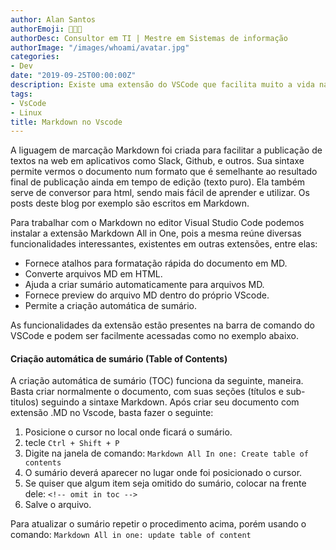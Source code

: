 ```yaml
---
author: Alan Santos
authorEmoji: 👨🏻‍💻
authorDesc: Consultor em TI | Mestre em Sistemas de informação
authorImage: "/images/whoami/avatar.jpg"
categories:
- Dev
date: "2019-09-25T00:00:00Z"
description: Existe uma extensão do VSCode que facilita muito a vida na hora de escrever e manipular arquivos na linguagem Markdown. Todo bom programador é também preguiçoso. Quanto menos trabalho tiver para fazer algo, melhor.
tags:
- VsCode
- Linux
title: Markdown no Vscode
---
```


A liguagem de marcação Markdown foi criada para facilitar a publicação de textos na web em aplicativos como Slack, Github, e outros. Sua sintaxe permite vermos o documento num formato que é semelhante ao resultado final de publicação ainda em tempo de edição (texto puro). Ela também serve de conversor para html, sendo mais fácil de aprender e utilizar. Os posts deste blog por exemplo são escritos em Markdown.

Para trabalhar com o Markdown no editor Visual Studio Code podemos instalar a extensão Markdown All in One, pois a mesma reúne diversas funcionalidades interessantes, existentes em outras extensões, entre elas:

- Fornece atalhos para formatação rápida do documento em MD.
- Converte arquivos MD em HTML.
- Ajuda a criar sumário automaticamente para arquivos MD.
- Fornece preview do arquivo MD dentro do próprio VScode.
- Permite a criação automática de sumário.

As funcionalidades da extensão estão presentes na barra de comando do VSCode e podem ser facilmente acessadas como no exemplo abaixo.

#### Criação automática de sumário (Table of Contents)

A criação automática de sumário (TOC) funciona da seguinte, maneira. Basta criar normalmente o documento, com suas seções (títulos e sub-titulos) seguindo a sintaxe Markdown. Após criar seu documento com extensão .MD no Vscode, basta fazer o seguinte:

1. Posicione o cursor no local onde ficará o sumário.
2. tecle ```Ctrl + Shift + P```
3. Digite na janela de comando:  ```Markdown All In one: Create table of contents```
4. O sumário deverá aparecer no lugar onde foi posicionado o cursor.
5. Se quiser que algum item seja omitido do sumário, colocar na frente dele: `<!-- omit in toc -->`
6. Salve o arquivo.

Para atualizar o sumário repetir o procedimento acima, porém usando o comando:
```Markdown All in one: update table of content```
